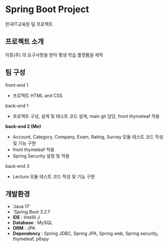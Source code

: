 # Spring Boot Project

한국IT교육원 팀 프로젝트


## 프로젝트 소개

이튜(주) 의 요구사항을 받아 평생 학습 플랫폼을 제작

## 팀 구성

front-end 1
- 프로젝트 HTML and CSS

back-end 1
- 프로젝트 구성, 설계 및 테스트 코드 설계, main git 담당, front thymeleaf 적용

**back-end 2 (Me)**
- Account, Category, Company, Exam, Rating, Survey 모듈 테스트 코드 작성 및 기능 구현
- front thymeleaf 적용
- Spring Security 설정 및 적용
                      
back-end 3
- Lecture 모듈 테스트 코드 작성 및 기능 구현


## 개발환경
- 'Java 17'
- 'Spring Boot 3.2.1'
- **IDE** : Intellli J
- **Database** : MySQL
- **ORM** : JPA
- **Dependency** : Spring JDBC, Spring JPA, Spring web, Spring security, thymeleaf, p6spy
